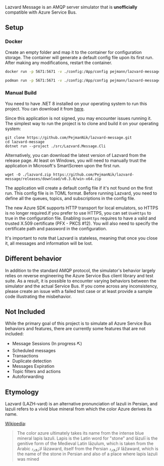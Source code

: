Lazvard Message is an AMQP server simulator that is **unofficially** compatible with Azure Service Bus. 

## Setup

### Docker

Create an empty folder and map it to the container for configuration storage. The container will generate a default config file upon its first run. After making any modifications, restart the container.

```bash
docker run -p 5671:5671 -v ./config:/App/config pejmann/lazvard-message

podman run -p 5671:5671 -v ./config:/App/config pejmann/lazvard-message
```

### Manual Build

You need to have .NET 8 installed on your operating system to run this project. You can download it from [here](https://dotnet.microsoft.com/en-us/download).


Since this application is not signed, you may encounter issues running it. The simplest way to run the project is to clone and build it on your operating system:
```
git clone https://github.com/PejmanNik/lazvard-message.git
cd lazvard-message
dotnet run --project ./src/Lazvard.Message.Cli
```

Alternatively, you can download the latest version of Lazvard from the release page. At least on Windows, you will need to manually trust the application in Microsoft's SmartScreen upon the first run.

```
wget -O ./lazvard.zip https://github.com/PejmanNik/lazvard-message/releases/download/v0.3.0/win-x64.zip
```

The application will create a default config file if it's not found on the first run. This config file is in TOML format. Before running Lazvard, you need to define all the queues, topics, and subscriptions in the config file. 

The new Azure SDK supports HTTP transport for local emulators, so HTTPS is no longer required.if you prefer to use HTTPS, you can set `UseHttps` to true in the configuration file. Enabling `UseHttps` requires to have a valid and trusted X.509 certificate (PFX - PKCS #12). You will also need to specify the certificate path and password in the configuration.

It's important to note that Lazvard is stateless, meaning that once you close it, all messages and information will be lost.


## Different behavior

In addition to the standard AMQP protocol, the simulator's behavior largely relies on reverse engineering the Azure Service Bus client library and test suite. As a result, it is possible to encounter varying behaviors between the simulator and the actual Service Bus. If you come across any inconsistency, please create an issue with a failed test case or at least provide a sample code illustrating the misbehavior.

## Not Included 

While the primary goal of this project is to simulate all Azure Service Bus behaviors and features, there are currently some features that are not included:

- Message Sessions (In progress ⛏️)
- Scheduled messages
- Transactions
- Duplicate detection
- Messages Expiration
- Topic filters and actions
- Autoforwarding


## Etymology

Lazvard (LAZH-vard) is an alternative pronunciation of lazuli in Persian, and lazuli refers to a vivid blue mineral from which the color Azure derives its name.

[Wikipedia](https://en.wikipedia.org/wiki/Azure_(color)): 
> The color azure ultimately takes its name from the intense blue mineral lapis lazuli. Lapis is the Latin word for "stone" and lāzulī is the genitive form of the Medieval Latin lāzulum, which is taken from the Arabic لازورد lāzaward, itself from the Persian لاژورد lāžaward, which is the name of the stone in Persian and also of a place where lapis lazuli was mined




